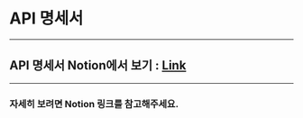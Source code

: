 # API 명세서

---


## API 명세서 Notion에서 보기 : [Link](https://www.notion.so/API-7fcad8ada0cb4bde8b75f141093fffc9)

---

### 자세히 보려면 Notion 링크를 참고해주세요.

